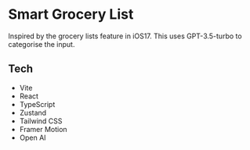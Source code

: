 # Smart Grocery List

Inspired by the grocery lists feature in iOS17. This uses GPT-3.5-turbo to categorise the input.

## Tech
- Vite
- React
- TypeScript
- Zustand
- Tailwind CSS
- Framer Motion
- Open AI
